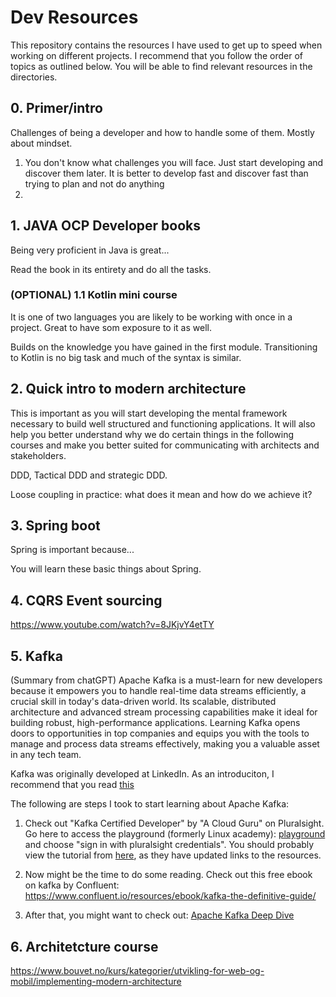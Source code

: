 # Dev Resources

This repository contains the resources I have used to get up to speed when working on different projects. I recommend that you follow the order of topics as outlined below. You will be able to find relevant resources in the directories. 

## 0. Primer/intro

Challenges of being a developer and how to handle some of them. Mostly about mindset.

1. You don't know what challenges you will face. Just start developing and discover them later. It is better to develop fast and discover fast than trying to plan and not do anything
2. 

## 1. JAVA OCP Developer books

Being very proficient in Java is great...

Read the book in its entirety and do all the tasks. 

### (OPTIONAL) 1.1 Kotlin mini course

It is one of two languages you are likely to be working with once in a project. Great to have som exposure to it as well.

Builds on the knowledge you have gained in the first module. Transitioning to Kotlin is no big task and much of the syntax is similar.

## 2. Quick intro to modern architecture

This is important as you will start developing the mental framework necessary to build well structured and functioning applications. It will also help you better understand why we do certain things in the following courses and make you better suited for communicating with architects and stakeholders.

DDD, Tactical DDD and strategic DDD.

Loose coupling in practice: what does it mean and how do we achieve it?

## 3. Spring boot

Spring is important because...

You will learn these basic things about Spring.

## 4. CQRS Event sourcing

https://www.youtube.com/watch?v=8JKjvY4etTY 

## 5. Kafka
(Summary from chatGPT) Apache Kafka is a must-learn for new developers because it empowers you to handle real-time data streams efficiently, a crucial skill in today's data-driven world. Its scalable, distributed architecture and advanced stream processing capabilities make it ideal for building robust, high-performance applications. Learning Kafka opens doors to opportunities in top companies and equips you with the tools to manage and process data streams effectively, making you a valuable asset in any tech team.

Kafka was originally developed at LinkedIn. As an introduciton, I recommend that you read [this](https://engineering.linkedin.com/distributed-systems/log-what-every-software-engineer-should-know-about-real-time-datas-unifying)

The following are steps I took to start learning about Apache Kafka:
1. Check out "Kafka Certified Developer" by "A Cloud Guru" on Pluralsight. Go here to access the playground (formerly Linux academy): [playground](https://help.pluralsight.com/hc/en-us/articles/24564263824404-Hands-on-playground-overview#access) and choose "sign in with pluralsight credentials". You should probably view the tutorial from [here](https://learn.acloud.guru/), as they have updated links to the resources.

2. Now might be the time to do some reading. Check out this free ebook on kafka by Confluent: https://www.confluent.io/resources/ebook/kafka-the-definitive-guide/

3. After that, you might want to check out: [Apache Kafka Deep Dive](https://learn.acloud.guru/course/bf0aeafb-8bc4-4082-bd3a-00972349b6c0/overview)


## 6. Architetcture course

https://www.bouvet.no/kurs/kategorier/utvikling-for-web-og-mobil/implementing-modern-architecture
